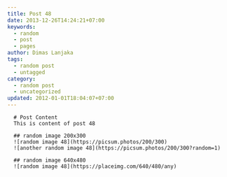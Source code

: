 ```yaml
---
title: Post 48
date: 2013-12-26T14:24:21+07:00
keywords:
  - random
  - post
  - pages
author: Dimas Lanjaka
tags:
  - random post
  - untagged
category:
  - random post
  - uncategorized
updated: 2012-01-01T18:04:07+07:00
---
```


      # Post Content
      This is content of post 48

      ## random image 200x300
      ![random image 48](https://picsum.photos/200/300)
      ![another random image 48](https://picsum.photos/200/300?random=1)

      ## random image 640x480
      ![random image 48](https://placeimg.com/640/480/any)
      
